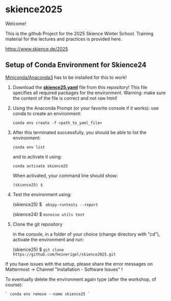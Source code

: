 # skience2025

Welcome!

This is the github Project for the 2025 Skience Winter School. Training material for the lectures and practices is provided here.

https://www.skience.de/2025


## Setup of Conda Environment for Skience24

[Miniconda/Anaconda3](https://docs.conda.io/en/latest/miniconda.html) has to be installed for this to work!

1) Download the [__skience25.yaml__](https://raw.githubusercontent.com/heinerigel/skience2024/main/skience24.yaml) file from this repository! This file specifies all required packages for the environment. Warning: make sure the content of the file is correct and not raw html!

2) Using the Anaconda Prompt (or your favorite console if it works): use conda to create an environment: 
  
   ` conda env create -f <path_to_yaml_file> `

3) After this terminated successfully, you should be able to list the environment: 
   
   ` conda env list `
   
   and to activate it using: 
   
   ` conda activate skience25 `

   When activated, your command line should show:
   
   ` (skience25) $ `  
   
4) Test the environment using: 
   
   (skience25) $ ` obspy-runtests --report`
   
   (skience24) $ ` msnoise utils test `
   

5) Clone the git repository

    in the console, in a folder of your choice (change directory with "cd"), activate the environment and run:
   
    (skience25) $ ` git clone https://github.com/heinerigel/skience2025.git `

If you have issues with the setup, please share the error messages on Mattermost -> Channel "Installation - Software Issues" !



To eventually delete the environment again type (after the workshop, of course):

    ` conda env remove --name skience25 `

